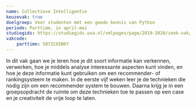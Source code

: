 ```yaml
---
name: Collectieve Intelligentie
keuzevak: true
doelgroep: Voor studenten met een goede kennis van Python
periode: Parttime, in april-mei
studiegids: https://studiegids.uva.nl/xmlpages/page/2019-2020/zoek-vak/vak/72885
vakcode:
    parttime: 5072COIN6Y
---
```


In dit vak gaan we je leren hoe je dit soort informatie kan verkennen, verwerken, hoe je middels analyse interessante aspecten kunt vinden, en hoe je deze informatie kunt gebruiken om een recommender- of rankingsysteem te maken. In de eerste vijf weken leer je de technieken die nodig zijn om een recommender system te bouwen. Daarna krijg je in een groepsopdracht de ruimte om deze technieken toe te passen op een case en je creativiteit de vrije loop te laten.
